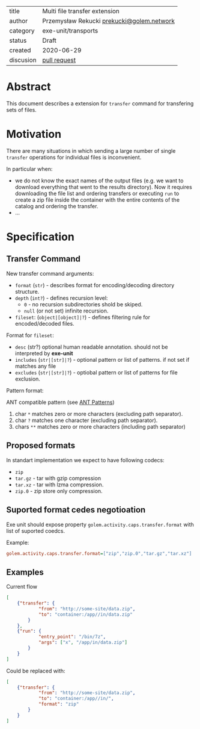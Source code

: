 
| | |
|---|---|
|title | Multi file transfer extension | 
|author|  Przemysław Rekucki <prekucki@golem.network>
|category| exe-unit/transports |
|status| Draft |
|created| 2020-06-29 |
|discusion| [pull request](https://github.com/golemfactory/golem-architecture/pull/11)

# Abstract

This document describes a extension for `transfer` command for transfering sets of files.

# Motivation

There are many situations in which sending a large number of single `transfer` operations for individual files is inconvenient.

In particular when:

- we do not know the exact names of the output files (e.g. we want to download everything that went to the
 results directory). Now it requires downloading the file list and ordering transfers or executing `run` to create a zip file inside the container with the entire contents of the catalog and ordering the transfer.
- ...

# Specification

## Transfer Command

New transfer command arguments:

- `format` (`str`) - describes format for encoding/decoding directory structure.
- `depth` (`int?`) - defines recursion level:
  - `0` - no recursion subdirectories shold be skiped.
  - `null` (or not set) infinite recursion.
- `fileset`: (`object|[object]|?`) - defines filtering rule for encoded/decoded files.

Format for `fileset`:

- `desc` (str?) optional human readable annotation. should not be interpreted by __exe-unit__
- `includes` (`str|[str]|?`) - optional pattern or list of patterns. if not set if matches any file
- `excludes` (`str|[str]|?`) - optiobal pattern or list of patterns for file exclusion.

Pattern format:

ANT compatible pattern (see [ANT Patterns](http://ant.apache.org/manual/dirtasks.html#patterns))

1. char `*` matches zero or more characters  (excluding path separator).
2. char `?` matches one character (excluding path separator).
3. chars `**` matches zero or more characters (including path separator)

## Proposed formats

In standart implementation we expect to have following codecs:

- `zip`
- `tar.gz` - tar with gzip compression
- `tar.xz` - tar with lzma compression.
- `zip.0` - zip store only compression.

## Suported format cedes negotioation

Exe unit should expose property `golem.activity.caps.transfer.format` with list of suported coedcs.

Example:

```ini
golem.activity.caps.transfer.format=["zip","zip.0","tar.gz","tar.xz"]
```

## Examples

Current flow

```json
[
    {"transfer": {
            "from": "http://some-site/data.zip",
            "to": "container:/app//in/data.zip"
        }
    },
    {"run": {
            "entry_point": "/bin/7z",
            "args": ["x", "/app/in/data.zip"]
        }
    }
]
```

Could be replaced with:

```json
[
    {"transfer": {
            "from": "http://some-site/data.zip",
            "to": "container:/app//in/",
            "format": "zip"
        }
    }
]
```
